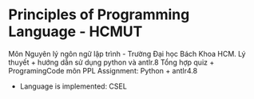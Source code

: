 # Principles of Programming Language - HCMUT
Môn Nguyên lý ngôn ngữ lập trình - Trường Đại học Bách Khoa HCM.
Lý thuyết + hướng dẫn sử dụng python và antlr.8
Tổng hợp quiz + ProgramingCode môn PPL
Assignment: Python + antlr4.8
- Language is implemented: CSEL



